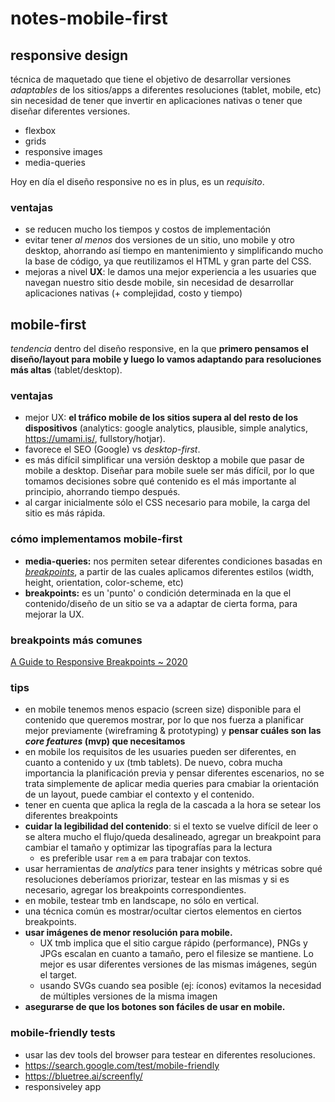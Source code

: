 # notes-mobile-first

## responsive design

técnica de maquetado que tiene el objetivo de desarrollar versiones _adaptables_ de los sitios/apps a diferentes resoluciones (tablet, mobile, etc) sin necesidad de tener que invertir en aplicaciones nativas o tener que diseñar diferentes versiones.

- flexbox
- grids
- responsive images
- media-queries

Hoy en día el diseño responsive no es in plus, es un _requisito_.

### ventajas

- se reducen mucho los tiempos y costos de implementación
- evitar tener _al menos_ dos versiones de un sitio, uno mobile y otro desktop, ahorrando así tiempo en mantenimiento y simplificando mucho la base de código, ya que reutilizamos el HTML y gran parte del CSS.
- mejoras a nivel **UX**: le damos una mejor experiencia a les usuaries que navegan nuestro sitio desde mobile, sin necesidad de desarrollar aplicaciones nativas (+ complejidad, costo y tiempo)

## mobile-first

_tendencia_ dentro del diseño responsive, en la que **primero pensamos el diseño/layout para mobile y luego lo vamos adaptando para resoluciones más altas** (tablet/desktop).

### ventajas

- mejor UX: **el tráfico mobile de los sitios supera al del resto de los dispositivos** (analytics: google analytics, plausible, simple analytics, https://umami.is/, fullstory/hotjar).
- favorece el SEO (Google) vs _desktop-first_.
- es más difícil simplificar una versión desktop a mobile que pasar de mobile a desktop. Diseñar para mobile suele ser más difícil, por lo que tomamos decisiones sobre qué contenido es el más importante al principio, ahorrando tiempo después.
- al cargar inicialmente sólo el CSS necesario para mobile, la carga del sitio es más rápida.

### cómo implementamos mobile-first

- **media-queries:** nos permiten setear diferentes condiciones basadas en [_breakpoints_](https://developer.mozilla.org/en-US/docs/Web/CSS/Media_Queries/Using_media_queries), a partir de las cuales aplicamos diferentes estilos (width, height, orientation, color-scheme, etc)
- **breakpoints:** es un 'punto' o condición determinada en la que el contenido/diseño de un sitio se va a adaptar de cierta forma, para mejorar la UX.

### breakpoints más comunes

[A Guide to Responsive Breakpoints ~ 2020](https://uxtricks.design/blogs/ux-design/responsive-design/)

### tips

- en mobile tenemos menos espacio (screen size) disponible para el contenido que queremos mostrar, por lo que nos fuerza a planificar mejor previamente (wireframing & prototyping) y **pensar cuáles son las _core features_ (mvp) que necesitamos**
- en mobile los requisitos de les usuaries pueden ser diferentes, en cuanto a contenido y ux (tmb tablets). De nuevo, cobra mucha importancia la planificación previa y pensar diferentes escenarios, no se trata simplemente de aplicar media queries para cmabiar la orientación de un layout, puede cambiar el contexto y el contenido.
- tener en cuenta que aplica la regla de la cascada a la hora se setear los diferentes breakpoints
- **cuidar la legibilidad del contenido**: si el texto se vuelve difícil de leer o se altera mucho el flujo/queda desalineado, agregar un breakpoint para cambiar el tamaño y optimizar las tipografías para la lectura
  - es preferible usar `rem` a `em` para trabajar con textos.
- usar herramientas de _analytics_ para tener insights y métricas sobre qué resoluciones deberíamos priorizar, testear en las mismas y si es necesario, agregar los breakpoints correspondientes.
- en mobile, testear tmb en landscape, no sólo en vertical.
- una técnica común es mostrar/ocultar ciertos elementos en ciertos breakpoints.
- **usar imágenes de menor resolución para mobile.**
  - UX tmb implica que el sitio cargue rápido (performance), PNGs y JPGs escalan en cuanto a tamaño, pero el filesize se mantiene. Lo mejor es usar diferentes versiones de las mismas imágenes, según el target.
  - usando SVGs cuando sea posible (ej: íconos) evitamos la necesidad de múltiples versiones de la misma imagen
- **asegurarse de que los botones son fáciles de usar en mobile.**

### mobile-friendly tests

- usar las dev tools del browser para testear en diferentes resoluciones.
- https://search.google.com/test/mobile-friendly
- https://bluetree.ai/screenfly/
- responsiveley app
